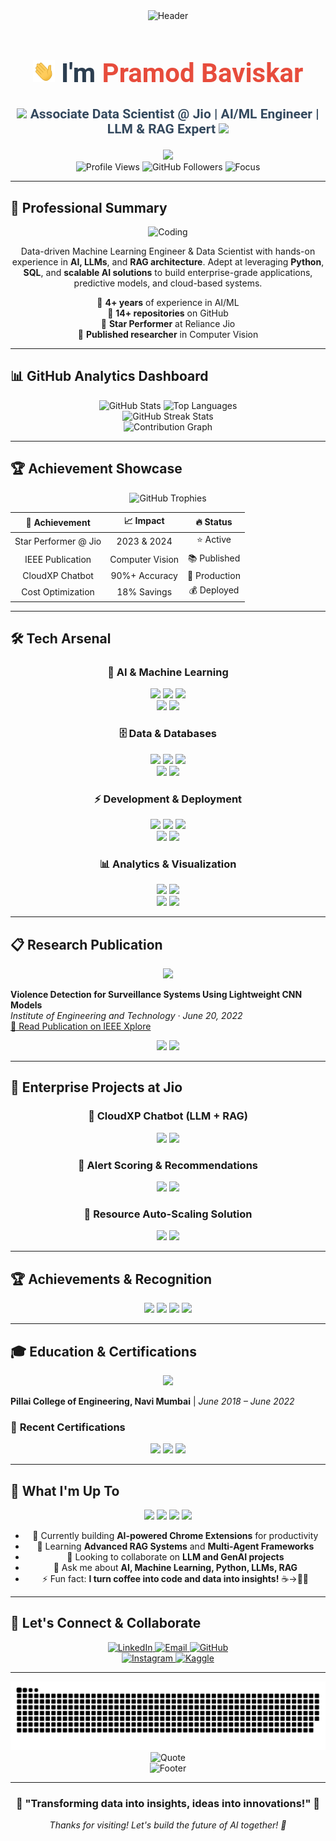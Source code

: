 <div align="center">
  <img src="https://capsule-render.vercel.app/api?type=waving&color=gradient&customColorList=6,11,20&height=180&section=header&text=Pramod%20Baviskar&fontSize=42&fontColor=fff&animation=twinkling&fontAlignY=32" alt="Header"/>
</div>

<h1 align="center" style="font-size: 3em; color: #2C3E50; font-family: 'Roboto', sans-serif;">
  <img src="https://raw.githubusercontent.com/ABSphreak/ABSphreak/master/gifs/Hi.gif" width="35px" height="35px"> 
  I'm <span style="color: #E74C3C;">Pramod Baviskar</span>
</h1>

<h3 align="center" style="color: #34495E; font-family: 'Roboto', sans-serif; font-size: 1.5em;">
  <img src="https://media.giphy.com/media/WUlplcMpOCEmTGBtBW/giphy.gif" width="30"> 
  Associate Data Scientist @ Jio | AI/ML Engineer | LLM & RAG Expert
  <img src="https://media.giphy.com/media/WUlplcMpOCEmTGBtBW/giphy.gif" width="30">
</h3>

<div align="center">
  <img src="https://readme-typing-svg.herokuapp.com?font=Fira+Code&size=22&duration=4000&pause=1000&color=E74C3C&center=true&vCenter=true&width=600&lines=AI+%7C+LLMs+%7C+RAG+%7C+GenAI+%7C+ML+Engineer;Python+%7C+SQL+%7C+LangChain+%7C+FastAPI;Building+Scalable+AI+and+Data+Solutions;Transforming+Ideas+into+Intelligent+Systems;🚀+Innovation+through+Code+%26+Data+🚀" />
</div>

<div align="center">
  <img src="https://komarev.com/ghpvc/?username=pramodsbaviskar7&label=Profile%20Views&color=E74C3C&style=for-the-badge" alt="Profile Views" />
  <img src="https://img.shields.io/github/followers/pramodsbaviskar7?label=Followers&style=for-the-badge&color=blue&labelColor=black" alt="GitHub Followers" />
  <img src="https://img.shields.io/badge/Focus-AI%20%26%20ML-orange?style=for-the-badge&logo=tensorflow&logoColor=white" alt="Focus" />
</div>

---

## 💼 **Professional Summary**

<div align="center">
  <img alt="Coding" width="300" src="https://media.giphy.com/media/qgQUggAC3Pfv687qPC/giphy.gif">
</div>

<div align="center">

Data-driven Machine Learning Engineer & Data Scientist with hands-on experience in **AI, LLMs**, and **RAG architecture**. Adept at leveraging **Python**, **SQL**, and **scalable AI solutions** to build enterprise-grade applications, predictive models, and cloud-based systems.

</div>

<div align="center">

🔹 **4+ years** of experience in AI/ML  
🔹 **14+ repositories** on GitHub  
🔹 **Star Performer** at Reliance Jio  
🔹 **Published researcher** in Computer Vision  

</div>

---

## 📊 **GitHub Analytics Dashboard**

<div align="center">
  
  <!-- Main Stats Row -->
  <picture>
    <source media="(max-width: 768px)" srcset="https://github-readme-stats.vercel.app/api?username=pramodsbaviskar7&show_icons=true&theme=default&include_all_commits=true&count_private=true&hide_border=true&bg_color=ffffff&title_color=2C3E50&icon_color=E74C3C&text_color=2C3E50">
    <img height="180em" src="https://github-readme-stats.vercel.app/api?username=pramodsbaviskar7&show_icons=true&theme=default&include_all_commits=true&count_private=true&hide_border=true&bg_color=ffffff&title_color=2C3E50&icon_color=E74C3C&text_color=2C3E50" alt="GitHub Stats"/>
  </picture>
  
  <!-- Languages Stats -->
  <picture>
    <source media="(max-width: 768px)" srcset="https://github-readme-stats.vercel.app/api/top-langs/?username=pramodsbaviskar7&layout=compact&langs_count=6&theme=default&hide_border=true&bg_color=ffffff&title_color=2C3E50&text_color=2C3E50">
    <img height="180em" src="https://github-readme-stats.vercel.app/api/top-langs/?username=pramodsbaviskar7&layout=compact&langs_count=8&theme=default&hide_border=true&bg_color=ffffff&title_color=2C3E50&text_color=2C3E50" alt="Top Languages"/>
  </picture>

</div>

<div align="center">
  <img src="https://github-readme-streak-stats.herokuapp.com/?user=pramodsbaviskar7&theme=default&hide_border=true&background=ffffff&stroke=2C3E50&ring=E74C3C&fire=E74C3C&currStreakLabel=2C3E50&sideNums=2C3E50&currStreakNum=E74C3C&dates=2C3E50&sideLabels=2C3E50" alt="GitHub Streak Stats"/>
</div>

<div align="center">
  <img src="https://github-readme-activity-graph.vercel.app/graph?username=pramodsbaviskar7&theme=github-light&hide_border=true&bg_color=ffffff&color=2C3E50&line=E74C3C&point=E74C3C&area=true&area_color=E74C3C" alt="Contribution Graph"/>
</div>

---

## 🏆 **Achievement Showcase**

<div align="center">
  <img src="https://github-profile-trophy.vercel.app/?username=pramodsbaviskar7&theme=flat&no-frame=true&no-bg=false&margin-w=4&row=1&column=6" alt="GitHub Trophies"/>
</div>

<div align="center">
  
| 🏅 **Achievement** | 📈 **Impact** | 🔥 **Status** |
|:------------------:|:-------------:|:-------------:|
| Star Performer @ Jio | 2023 & 2024 | ⭐ Active |
| IEEE Publication | Computer Vision | 📚 Published |
| CloudXP Chatbot | 90%+ Accuracy | 🚀 Production |
| Cost Optimization | 18% Savings | 💰 Deployed |

</div>

---

## 🛠️ **Tech Arsenal**

<div align="center">

### **🤖 AI & Machine Learning**
<div>
  <img src="https://img.shields.io/badge/Python-3776AB?style=for-the-badge&logo=python&logoColor=white&labelColor=000000"/>
  <img src="https://img.shields.io/badge/LLM-7928CA?style=for-the-badge&logo=openai&logoColor=white&labelColor=000000"/>
  <img src="https://img.shields.io/badge/Generative%20AI-20C997?style=for-the-badge&logo=brainly&logoColor=white&labelColor=000000"/>
</div>
<div>
  <img src="https://img.shields.io/badge/Machine%20Learning-FF6F00?style=for-the-badge&logo=scikit-learn&logoColor=white&labelColor=000000"/>
  <img src="https://img.shields.io/badge/LangChain-000000?style=for-the-badge&logo=chainlink&logoColor=white&labelColor=121212"/>
</div>

### **🗄️ Data & Databases**
<div>
  <img src="https://img.shields.io/badge/SQL-003B57?style=for-the-badge&logo=postgresql&logoColor=white&labelColor=000000"/>
  <img src="https://img.shields.io/badge/PostgreSQL-336791?style=for-the-badge&logo=postgresql&logoColor=white&labelColor=000000"/>
  <img src="https://img.shields.io/badge/MongoDB-47A248?style=for-the-badge&logo=mongodb&logoColor=white&labelColor=000000"/>
</div>
<div>
  <img src="https://img.shields.io/badge/ElasticSearch-005571?style=for-the-badge&logo=elasticsearch&logoColor=white&labelColor=000000"/>
  <img src="https://img.shields.io/badge/Oracle-F80000?style=for-the-badge&logo=oracle&logoColor=white&labelColor=000000"/>
</div>

### **⚡ Development & Deployment**
<div>
  <img src="https://img.shields.io/badge/FastAPI-009688?style=for-the-badge&logo=fastapi&logoColor=white&labelColor=000000"/>
  <img src="https://img.shields.io/badge/Docker-2496ED?style=for-the-badge&logo=docker&logoColor=white&labelColor=000000"/>
  <img src="https://img.shields.io/badge/Kubernetes-326CE5?style=for-the-badge&logo=kubernetes&logoColor=white&labelColor=000000"/>
</div>
<div>
  <img src="https://img.shields.io/badge/Git-F05032?style=for-the-badge&logo=git&logoColor=white&labelColor=000000"/>
  <img src="https://img.shields.io/badge/Azure%20DevOps-0078D7?style=for-the-badge&logo=azuredevops&logoColor=white&labelColor=000000"/>
</div>

### **📊 Analytics & Visualization**
<div>
  <img src="https://img.shields.io/badge/Jupyter-F37626?style=for-the-badge&logo=jupyter&logoColor=white&labelColor=000000"/>
  <img src="https://img.shields.io/badge/Apache%20Superset-000000?style=for-the-badge&logo=apache&logoColor=white&labelColor=121212"/>
</div>
<div>
  <img src="https://img.shields.io/badge/Kaggle-20BEFF?style=for-the-badge&logo=kaggle&logoColor=white&labelColor=000000"/>
  <img src="https://img.shields.io/badge/Google%20Colab-F9AB00?style=for-the-badge&logo=googlecolab&logoColor=white&labelColor=000000"/>
</div>

</div>

---

## 📋 **Research Publication**

<div align="center">
  <img src="https://img.shields.io/badge/📄%20IEEE%20Publication-Computer%20Vision-blue?style=for-the-badge&logo=ieee&logoColor=white&labelColor=1f2937"/>
</div>

**Violence Detection for Surveillance Systems Using Lightweight CNN Models**  
*Institute of Engineering and Technology · June 20, 2022*  
[🔗 Read Publication on IEEE Xplore](https://ieeexplore.ieee.org/document/9800155)

<div align="center">
  <img src="https://img.shields.io/badge/Research%20Area-Computer%20Vision-green?style=for-the-badge&logo=opencv&logoColor=white&labelColor=1f2937"/>
  <img src="https://img.shields.io/badge/Deep%20Learning-CNN%20Models-orange?style=for-the-badge&logo=tensorflow&logoColor=white&labelColor=1f2937"/>
</div>

---

## 🚀 **Enterprise Projects at Jio**

<div align="center">

### 🔹 **CloudXP Chatbot (LLM + RAG)**
<img src="https://img.shields.io/badge/🤖%20AI%20Chatbot-90%25+%20Accuracy-success?style=for-the-badge&labelColor=1f2937"/>
<img src="https://img.shields.io/badge/📉%20Ticket%20Reduction-35%25-blue?style=for-the-badge&labelColor=1f2937"/>

### 🔹 **Alert Scoring & Recommendations**  
<img src="https://img.shields.io/badge/⚡%20Response%20Time-30%25%20Faster-orange?style=for-the-badge&labelColor=1f2937"/>
<img src="https://img.shields.io/badge/💰%20Cost%20Reduction-25%25-green?style=for-the-badge&labelColor=1f2937"/>

### 🔹 **Resource Auto-Scaling Solution**  
<img src="https://img.shields.io/badge/☁️%20Cloud%20Savings-18%25-blue?style=for-the-badge&labelColor=1f2937"/>
<img src="https://img.shields.io/badge/🔧%20Automation-Full%20Pipeline-purple?style=for-the-badge&labelColor=1f2937"/>

</div>

---

## 🏆 **Achievements & Recognition**

<div align="center">
  
<img src="https://img.shields.io/badge/⭐%20Star%20Performer-Jio%202023%20&%202024-gold?style=for-the-badge&logo=star&logoColor=white&labelColor=1f2937"/>

<img src="https://img.shields.io/badge/🥇%20Winner-Xhibitech%20BVCOE-blue?style=for-the-badge&logo=trophy&logoColor=white&labelColor=1f2937"/>

<img src="https://img.shields.io/badge/🏆%20Winner-Innovation%202021-green?style=for-the-badge&logo=lightbulb&logoColor=white&labelColor=1f2937"/>

<img src="https://img.shields.io/badge/🎯%20Finalist-Project%20DeepBlue-orange?style=for-the-badge&logo=target&logoColor=white&labelColor=1f2937"/>

</div>

---

## 🎓 **Education & Certifications**

<div align="center">
  <img src="https://img.shields.io/badge/🎓%20B.E.%20Information%20Technology-GPA%209.57/10-brightgreen?style=for-the-badge&logo=graduation-cap&logoColor=white&labelColor=1f2937"/>
</div>

**Pillai College of Engineering, Navi Mumbai** | *June 2018 – June 2022*

### 📜 **Recent Certifications**
<div align="center">
  
<img src="https://img.shields.io/badge/🚀%20AI%20Infrastructure-Nov%202024-success?style=for-the-badge&logo=nvidia&logoColor=white&labelColor=1f2937"/>

<img src="https://img.shields.io/badge/🤖%20Generative%20AI-Nov%202024-blue?style=for-the-badge&logo=openai&logoColor=white&labelColor=1f2937"/>

<img src="https://img.shields.io/badge/🐍%20Python%20Programming-Mar%202023-yellow?style=for-the-badge&logo=python&logoColor=white&labelColor=1f2937"/>

</div>

---

## 🌟 **What I'm Up To**

<div align="center">
  
<img src="https://img.shields.io/badge/🔭%20Building-AI%20Chrome%20Extensions-red?style=for-the-badge&labelColor=1f2937"/>

<img src="https://img.shields.io/badge/🌱%20Learning-Advanced%20RAG%20Systems-green?style=for-the-badge&labelColor=1f2937"/>

<img src="https://img.shields.io/badge/👯%20Collaborating-LLM%20Projects-blue?style=for-the-badge&labelColor=1f2937"/>

<img src="https://img.shields.io/badge/💬%20Ask%20Me-AI,%20ML,%20Python-orange?style=for-the-badge&labelColor=1f2937"/>

</div>

<div align="center">

- 🔭 Currently building **AI-powered Chrome Extensions** for productivity
- 🌱 Learning **Advanced RAG Systems** and **Multi-Agent Frameworks**  
- 👯 Looking to collaborate on **LLM and GenAI projects**
- 💬 Ask me about **AI, Machine Learning, Python, LLMs, RAG**
- ⚡ Fun fact: **I turn coffee into code and data into insights!** ☕→👨‍💻

</div>

---

## 📱 **Let's Connect & Collaborate**

<div align="center">
  <a href="https://www.linkedin.com/in/pramodsbaviskar/" target="_blank">
    <img alt="LinkedIn" src="https://img.shields.io/badge/LinkedIn-0A66C2?style=for-the-badge&logo=linkedin&logoColor=white&labelColor=000000" />
  </a>
  <a href="mailto:pramodsbaviskar7@gmail.com">
    <img alt="Email" src="https://img.shields.io/badge/Gmail-EA4335?style=for-the-badge&logo=gmail&logoColor=white&labelColor=000000" />
  </a>
  <a href="https://github.com/pramodsbaviskar7">
    <img alt="GitHub" src="https://img.shields.io/badge/GitHub-181717?style=for-the-badge&logo=github&logoColor=white&labelColor=000000" />
  </a>
</div>

<div align="center">
  <a href="https://instagram.com/_pramod_07_" target="_blank">
    <img alt="Instagram" src="https://img.shields.io/badge/Instagram-E4405F?style=for-the-badge&logo=instagram&logoColor=white&labelColor=000000" />
  </a>
  <a href="https://kaggle.com/pramodsbaviskar">
    <img alt="Kaggle" src="https://img.shields.io/badge/Kaggle-20BEFF?style=for-the-badge&logo=kaggle&logoColor=white&labelColor=000000" />
  </a>
</div>

---

<div align="center">
  <img src="https://raw.githubusercontent.com/platane/platane/output/github-contribution-grid-snake-dark.svg" alt="Snake Animation"/>
</div>

<div align="center">
  <img src="https://quotes-github-readme.vercel.app/api?type=horizontal&theme=light&quote=The%20best%20way%20to%20predict%20the%20future%20is%20to%20create%20it&author=Peter%20Drucker" alt="Quote"/>
</div>

<div align="center">
  <img src="https://capsule-render.vercel.app/api?type=waving&color=gradient&customColorList=6,11,20&height=120&section=footer&animation=twinkling" alt="Footer"/>
</div>

---

<div align="center">
  <h3>💫 "Transforming data into insights, ideas into innovations!" 💫</h3>
  <p><em>Thanks for visiting! Let's build the future of AI together! 🚀</em></p>
</div>
